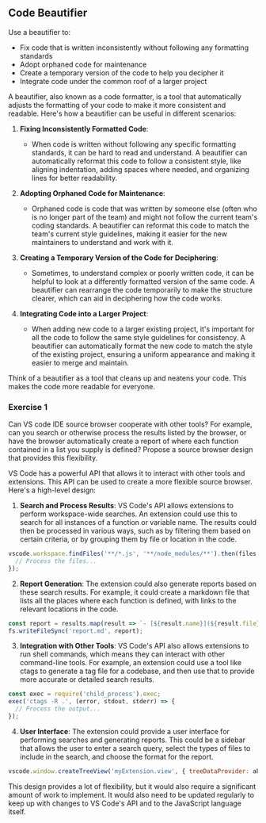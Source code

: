 ## Code Beautifier

Use a beautifier to:

- Fix code that is written inconsistently without following any formatting standards
- Adopt orphaned code for maintenance
- Create a temporary version of the code to help you decipher it
- Integrate code under the common roof of a larger project

A beautifier, also known as a code formatter, is a tool that automatically adjusts the formatting of your code to make it more consistent and readable. Here's how a beautifier can be useful in different scenarios:

1. **Fixing Inconsistently Formatted Code**:
   - When code is written without following any specific formatting standards, it can be hard to read and understand. A beautifier can automatically reformat this code to follow a consistent style, like aligning indentation, adding spaces where needed, and organizing lines for better readability.

2. **Adopting Orphaned Code for Maintenance**:
   - Orphaned code is code that was written by someone else (often who is no longer part of the team) and might not follow the current team's coding standards. A beautifier can reformat this code to match the team's current style guidelines, making it easier for the new maintainers to understand and work with it.

3. **Creating a Temporary Version of the Code for Deciphering**:
   - Sometimes, to understand complex or poorly written code, it can be helpful to look at a differently formatted version of the same code. A beautifier can rearrange the code temporarily to make the structure clearer, which can aid in deciphering how the code works.

4. **Integrating Code into a Larger Project**:
   - When adding new code to a larger existing project, it's important for all the code to follow the same style guidelines for consistency. A beautifier can automatically format the new code to match the style of the existing project, ensuring a uniform appearance and making it easier to merge and maintain.

Think of a beautifier as a tool that cleans up and neatens your code. This makes the code more readable for everyone.

### Exercise 1

Can VS code IDE source browser cooperate with other tools? For example, can you search or otherwise process the results listed by the browser, or have the browser automatically create a report of where each function contained in a list you supply is defined? Propose a source browser design that provides this flexibility.

VS Code has a powerful API that allows it to interact with other tools and extensions. This API can be used to create a more flexible source browser. Here's a high-level design:

1. **Search and Process Results**: VS Code's API allows extensions to perform workspace-wide searches. An extension could use this to search for all instances of a function or variable name. The results could then be processed in various ways, such as by filtering them based on certain criteria, or by grouping them by file or location in the code.

```javascript
vscode.workspace.findFiles('**/*.js', '**/node_modules/**').then(files => {
  // Process the files...
});
```

2. **Report Generation**: The extension could also generate reports based on these search results. For example, it could create a markdown file that lists all the places where each function is defined, with links to the relevant locations in the code.

```javascript
const report = results.map(result => `- [${result.name}](${result.file}:${result.line})`).join('\n');
fs.writeFileSync('report.md', report);
```

3. **Integration with Other Tools**: VS Code's API also allows extensions to run shell commands, which means they can interact with other command-line tools. For example, an extension could use a tool like ctags to generate a tag file for a codebase, and then use that to provide more accurate or detailed search results.

```javascript
const exec = require('child_process').exec;
exec('ctags -R .', (error, stdout, stderr) => {
  // Process the output...
});
```

4. **User Interface**: The extension could provide a user interface for performing searches and generating reports. This could be a sidebar that allows the user to enter a search query, select the types of files to include in the search, and choose the format for the report.

```javascript
vscode.window.createTreeView('myExtension.view', { treeDataProvider: aProvider });
```

This design provides a lot of flexibility, but it would also require a significant amount of work to implement. It would also need to be updated regularly to keep up with changes to VS Code's API and to the JavaScript language itself.

